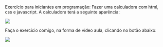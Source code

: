 Exercício para iniciantes em programação: Fazer uma calculadora com html, css e javascript. A calculadora terá a seguinte aparência:

<img src="https://imgur.com/a/Ti9dm7j"/>

Faça o exercício comigo, na forma de vídeo aula, clicando no botão abaixo: 

<a href="https://www.youtube.com/watch?v=GqOkRvNbHeU&list=PLGOSSmMHckW1SmNbtpS0eyVwWgL-i_Fu8&index=1"><img src="https://img.shields.io/badge/YouTube-FF0000?style=for-the-badge&logo=youtube&logoColor=white" /></a>

